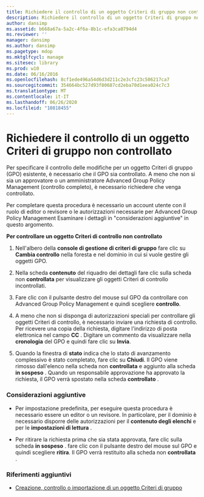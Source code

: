 ```yaml
---
title: Richiedere il controllo di un oggetto Criteri di gruppo non controllato
description: Richiedere il controllo di un oggetto Criteri di gruppo non controllato
author: dansimp
ms.assetid: b668a67a-5a2c-4f6a-8b1c-efa3ca0794d4
ms.reviewer: ''
manager: dansimp
ms.author: dansimp
ms.pagetype: mdop
ms.mktglfcycl: manage
ms.sitesec: library
ms.prod: w10
ms.date: 06/16/2016
ms.openlocfilehash: 8cf1ede496a54d6d3d211c2e3cfc23c506217ca7
ms.sourcegitcommit: 354664bc527d93f80687cd2eba70d1eea024c7c3
ms.translationtype: MT
ms.contentlocale: it-IT
ms.lasthandoff: 06/26/2020
ms.locfileid: "10818455"
---
```

# Richiedere il controllo di un oggetto Criteri di gruppo non controllato


Per specificare il controllo delle modifiche per un oggetto Criteri di gruppo (GPO) esistente, è necessario che il GPO sia controllato. A meno che non si sia un approvatore o un amministratore Advanced Group Policy Management (controllo completo), è necessario richiedere che venga controllato.

Per completare questa procedura è necessario un account utente con il ruolo di editor o revisore o le autorizzazioni necessarie per Advanced Group Policy Management Esaminare i dettagli in "considerazioni aggiuntive" in questo argomento.

**Per controllare un oggetto Criteri di controllo non controllato**

1.  Nell'albero della **console di gestione di criteri di gruppo** fare clic su **Cambia controllo** nella foresta e nel dominio in cui si vuole gestire gli oggetti GPO.

2.  Nella scheda **contenuto** del riquadro dei dettagli fare clic sulla scheda non **controllata** per visualizzare gli oggetti Criteri di controllo incontrollati.

3.  Fare clic con il pulsante destro del mouse sul GPO da controllare con Advanced Group Policy Management e quindi scegliere **controllo**.

4.  A meno che non si disponga di autorizzazioni speciali per controllare gli oggetti Criteri di controllo, è necessario inviare una richiesta di controllo. Per ricevere una copia della richiesta, digitare l'indirizzo di posta elettronica nel campo **CC** . Digitare un commento da visualizzare nella **cronologia** del GPO e quindi fare clic su **Invia**.

5.  Quando la finestra di **stato** indica che lo stato di avanzamento complessivo è stato completato, fare clic su **Chiudi**. Il GPO viene rimosso dall'elenco nella scheda non **controllata** e aggiunto alla scheda **in sospeso** . Quando un responsabile approvazione ha approvato la richiesta, il GPO verrà spostato nella scheda **controllato** .

### Considerazioni aggiuntive

-   Per impostazione predefinita, per eseguire questa procedura è necessario essere un editor o un revisore. In particolare, per il dominio è necessario disporre delle autorizzazioni per il **contenuto degli elenchi** e per le **impostazioni di lettura** .

-   Per ritirare la richiesta prima che sia stata approvata, fare clic sulla scheda **in sospeso** . fare clic con il pulsante destro del mouse sul GPO e quindi scegliere **ritira**. Il GPO verrà restituito alla scheda non **controllata** .

### Riferimenti aggiuntivi

-   [Creazione, controllo o importazione di un oggetto Criteri di gruppo](creating-controlling-or-importing-a-gpo-agpm30ops.md)

 

 





